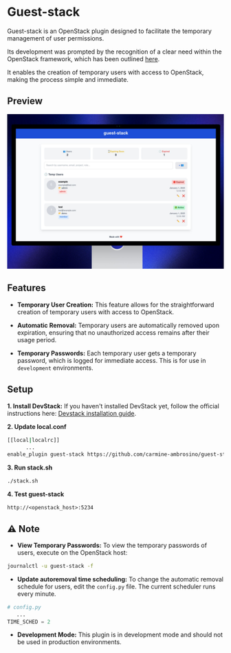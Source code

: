 # Guest-stack
Guest-stack is an OpenStack plugin designed to facilitate the temporary management of user permissions. 

Its development was prompted by the recognition of a clear need within the OpenStack framework, which has been outlined [here](https://wiki.openstack.org/wiki/Keystone/TempUserProvisioning/Blueprint).

It enables the creation of temporary users with access to OpenStack, making the process simple and immediate.

## Preview
![](./app/app/static/images/guest-stack.png)

## Features
* **Temporary User Creation:** This feature allows for the straightforward creation of temporary users with access to OpenStack.

* **Automatic Removal:** Temporary users are automatically removed upon expiration, ensuring that no unauthorized access remains after their usage period.

* **Temporary Passwords:** Each temporary user gets a temporary password, which is logged for immediate access. This is for use in `development` environments.

## Setup
**1. Install DevStack:** If you haven't installed DevStack yet, follow the official instructions here: [Devstack installation guide](https://docs.openstack.org/devstack/latest/).

**2. Update local.conf**
``` bash
[[local|localrc]]
      ...
enable_plugin guest-stack https://github.com/carmine-ambrosino/guest-stack.git main
```


**3. Run stack.sh**
``` bash
./stack.sh
```

**4. Test guest-stack**
```
http://<openstack_host>:5234
```

## ⚠️ Note
* **View Temporary Passwords:** To view the temporary passwords of users, execute on the OpenStack host:
``` bash
journalctl -u guest-stack -f
``` 

* **Update autoremoval time scheduling:**  To change the automatic removal schedule for users, edit the `config.py` file. The current scheduler runs every minute.
``` python
# config.py
   ...
TIME_SCHED = 2
```


* **Development Mode:** This plugin is in development mode and should not be used in production environments.
